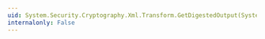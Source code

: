 ```yaml
---
uid: System.Security.Cryptography.Xml.Transform.GetDigestedOutput(System.Security.Cryptography.HashAlgorithm)
internalonly: False
---
```

